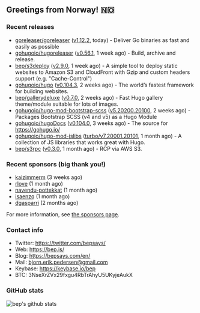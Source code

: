 ## Greetings from Norway! 🇳🇴

### Recent releases
- [goreleaser/goreleaser](https://github.com/goreleaser/goreleaser) ([v1.12.2](https://github.com/goreleaser/goreleaser/releases/tag/v1.12.2), today) - Deliver Go binaries as fast and easily as possible
- [gohugoio/hugoreleaser](https://github.com/gohugoio/hugoreleaser) ([v0.56.1](https://github.com/gohugoio/hugoreleaser/releases/tag/v0.56.1), 1 week ago) - Build, archive and release. 
- [bep/s3deploy](https://github.com/bep/s3deploy) ([v2.9.0](https://github.com/bep/s3deploy/releases/tag/v2.9.0), 1 week ago) - A simple tool to deploy static websites to Amazon S3 and CloudFront with Gzip and custom headers support (e.g. &#34;Cache-Control&#34;)
- [gohugoio/hugo](https://github.com/gohugoio/hugo) ([v0.104.3](https://github.com/gohugoio/hugo/releases/tag/v0.104.3), 2 weeks ago) - The world’s fastest framework for building websites.
- [bep/gallerydeluxe](https://github.com/bep/gallerydeluxe) ([v0.7.0](https://github.com/bep/gallerydeluxe/releases/tag/v0.7.0), 2 weeks ago) - Fast Hugo gallery theme/module suitable for lots of images.
- [gohugoio/hugo-mod-bootstrap-scss](https://github.com/gohugoio/hugo-mod-bootstrap-scss) ([v5.20200.20100](https://github.com/gohugoio/hugo-mod-bootstrap-scss/releases/tag/v5.20200.20100), 2 weeks ago) - Packages Bootstrap SCSS (v4 and v5) as a Hugo Module
- [gohugoio/hugoDocs](https://github.com/gohugoio/hugoDocs) ([v0.104.0](https://github.com/gohugoio/hugoDocs/releases/tag/v0.104.0), 3 weeks ago) - The source for https://gohugo.io/
- [gohugoio/hugo-mod-jslibs](https://github.com/gohugoio/hugo-mod-jslibs) ([turbo/v7.20001.20101](https://github.com/gohugoio/hugo-mod-jslibs/releases/tag/turbo%2Fv7.20001.20101), 1 month ago) - A collection of JS libraries that works great with Hugo.
- [bep/s3rpc](https://github.com/bep/s3rpc) ([v0.3.0](https://github.com/bep/s3rpc/releases/tag/v0.3.0), 1 month ago) - RCP via AWS S3.


### Recent sponsors (big thank you!)

- [kaizimmerm](https://github.com/kaizimmerm) (3 weeks ago)
- [rlove](https://github.com/rlove) (1 month ago)
- [navendu-pottekkat](https://github.com/navendu-pottekkat) (1 month ago)
- [isaenzq](https://github.com/isaenzq) (1 month ago)
- [dgasparri](https://github.com/dgasparri) (2 months ago)

For more information, see [the sponsors page](https://github.com/sponsors/bep/).

### Contact info
- Twitter: https://twitter.com/bepsays/
- Web: https://bep.is/
- Blog: https://bepsays.com/en/
- Mail: bjorn.erik.pedersen@gmail.com
- Keybase: https://keybase.io/bep
- BTC: 3NseXrZVx29fxgu4RbTrAhyU5UKyjeAukX


### GitHub stats
![bep's github stats](https://github-readme-stats.vercel.app/api?username=bep&count_private=true&hide_title=true)

